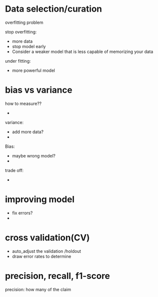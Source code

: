# Data selection/curation

overfitting problem

stop overfitting:

- more data
- stop model early
- Consider a weaker model that is less capable of memorizing your data

under fitting:

- more powerful model



# bias vs variance

how to measure??

- 

variance:

- add more data?
- 



Bias:

- maybe wrong model?
- 

trade off:

- 

# improving model

- fix errors?
- 

# cross validation(CV)

- auto_adjust the validation /holdout
- draw error rates to determine

# precision, recall, f1-score

precision: how many of the claim

